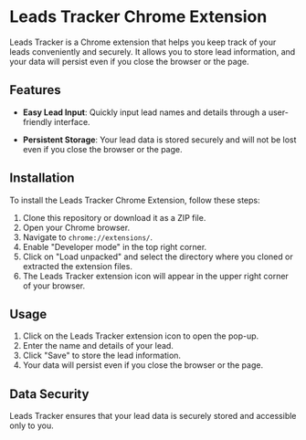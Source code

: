 # Leads Tracker Chrome Extension

Leads Tracker is a Chrome extension that helps you keep track of your leads conveniently and securely. It allows you to store lead information, and your data will persist even if you close the browser or the page.

## Features

- **Easy Lead Input**: Quickly input lead names and details through a user-friendly interface.

- **Persistent Storage**: Your lead data is stored securely and will not be lost even if you close the browser or the page.

## Installation

To install the Leads Tracker Chrome Extension, follow these steps:

1. Clone this repository or download it as a ZIP file.
2. Open your Chrome browser.
3. Navigate to `chrome://extensions/`.
4. Enable "Developer mode" in the top right corner.
5. Click on "Load unpacked" and select the directory where you cloned or extracted the extension files.
6. The Leads Tracker extension icon will appear in the upper right corner of your browser.

## Usage

1. Click on the Leads Tracker extension icon to open the pop-up.
2. Enter the name and details of your lead.
3. Click "Save" to store the lead information.
4. Your data will persist even if you close the browser or the page.

## Data Security

Leads Tracker ensures that your lead data is securely stored and accessible only to you.
